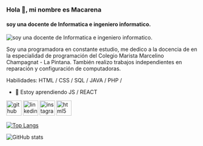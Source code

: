 ### Hola 👋, mi nombre es Macarena
#### soy una docente de Informatica e ingeniero informatico.
![soy una docente de Informatica e ingeniero informatico.](https://mjamett.cl/assets/img/logo11.png)

Soy una programadora en constante estudio, me dedico a la docencia de en la especialidad de programación del Colegio Marista Marcelino Champagnat - La Pintana.
También realizo trabajos independientes en reparación y configuración de computadoras.

Habilidades: HTML / CSS / SQL / JAVA / PHP /

- 🌱 Estoy aprendiendo JS / REACT 


[<img src='https://cdn.jsdelivr.net/npm/simple-icons@3.0.1/icons/github.svg' alt='github' height='40'>](https://github.com/macalister0109)  [<img src='https://cdn.jsdelivr.net/npm/simple-icons@3.0.1/icons/linkedin.svg' alt='linkedin' height='40'>](https://www.linkedin.com/in/mjamett/)  [<img src='https://cdn.jsdelivr.net/npm/simple-icons@3.0.1/icons/instagram.svg' alt='instagram' height='40'>](https://www.instagram.com/macalister0109/)  [<img src='https://cdn.jsdelivr.net/npm/simple-icons@3.0.1/icons/html5.svg' alt='html5' height='40'>](www.mjamett.cl)  

[![Top Langs](https://github-readme-stats.vercel.app/api/top-langs/?username=macalister0109)](https://github.com/anuraghazra/github-readme-stats)

![GitHub stats](https://github-readme-stats.vercel.app/api?username=macalister0109&show_icons=true)  

